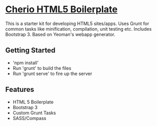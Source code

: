 # [Cherio HTML5 Boilerplate](http://www.cheriomedia.com)

This is a starter kit for developing HTML5 sites/apps. Uses Grunt for common tasks like minification, compilation, unit testing etc. Includes Bootstrap 3. Based on Yeoman's webapp generator.

## Getting Started

- 'npm install'
- Run 'grunt' to build the files
- Run 'grunt serve' to fire up the server

## Features

* HTML 5 Boilerplate
* Bootstrap 3
* Custom Grunt Tasks
* SASS/Compass